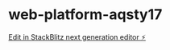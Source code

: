# web-platform-aqsty17

[Edit in StackBlitz next generation editor ⚡️](https://stackblitz.com/~/github.com/MZIM-AND/web-platform-aqsty17)